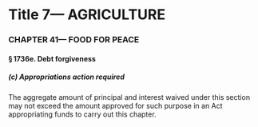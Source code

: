 
# Title 7— AGRICULTURE
### CHAPTER 41— FOOD FOR PEACE
#### § 1736e. Debt forgiveness
##### (c) Appropriations action required

The aggregate amount of principal and interest waived under this section may not exceed the amount approved for such purpose in an Act appropriating funds to carry out this chapter.
